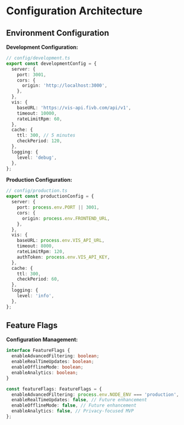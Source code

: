 # Configuration Architecture

## Environment Configuration

**Development Configuration:**
```typescript
// config/development.ts
export const developmentConfig = {
  server: {
    port: 3001,
    cors: {
      origin: 'http://localhost:3000',
    },
  },
  vis: {
    baseURL: 'https://vis-api.fivb.com/api/v1',
    timeout: 10000,
    rateLimitRpm: 60,
  },
  cache: {
    ttl: 300, // 5 minutes
    checkPeriod: 120,
  },
  logging: {
    level: 'debug',
  },
};
```

**Production Configuration:**
```typescript
// config/production.ts
export const productionConfig = {
  server: {
    port: process.env.PORT || 3001,
    cors: {
      origin: process.env.FRONTEND_URL,
    },
  },
  vis: {
    baseURL: process.env.VIS_API_URL,
    timeout: 8000,
    rateLimitRpm: 120,
    authToken: process.env.VIS_API_KEY,
  },
  cache: {
    ttl: 300,
    checkPeriod: 60,
  },
  logging: {
    level: 'info',
  },
};
```

## Feature Flags

**Configuration Management:**
```typescript
interface FeatureFlags {
  enableAdvancedFiltering: boolean;
  enableRealTimeUpdates: boolean;
  enableOfflineMode: boolean;
  enableAnalytics: boolean;
}

const featureFlags: FeatureFlags = {
  enableAdvancedFiltering: process.env.NODE_ENV === 'production',
  enableRealTimeUpdates: false, // Future enhancement
  enableOfflineMode: false, // Future enhancement
  enableAnalytics: false, // Privacy-focused MVP
};
```
